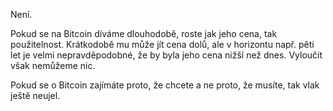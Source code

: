 Není.

Pokud se na Bitcoin díváme dlouhodobě, roste jak jeho cena, tak použitelnost. Krátkodobě mu může jít cena dolů, ale v horizontu např. pěti let je velmi nepravděpodobné, že by byla jeho cena nižší než dnes. Vyloučit však nemůžeme nic.

Pokud se o Bitcoin zajímáte proto, že chcete a ne proto, že musíte, tak vlak ještě neujel.